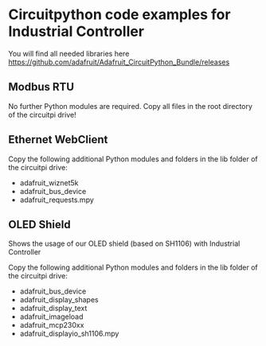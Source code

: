 # Circuitpython code examples for Industrial Controller

You will find all needed libraries here https://github.com/adafruit/Adafruit_CircuitPython_Bundle/releases


## Modbus RTU

No further Python modules are required. Copy all files in the root directory of the circuitpi drive!





## Ethernet WebClient 

Copy the following additional Python modules and folders in the lib folder of the circuitpi drive:

* adafruit_wiznet5k
* adafruit_bus_device
* adafruit_requests.mpy



## OLED Shield  

Shows the usage of our OLED shield (based on SH1106) with Industrial Controller

Copy the following additional Python modules and folders in the lib folder of the circuitpi drive:

* adafruit_bus_device
* adafruit_display_shapes
* adafruit_display_text
* adafruit_imageload
* adafruit_mcp230xx
* adafruit_displayio_sh1106.mpy
